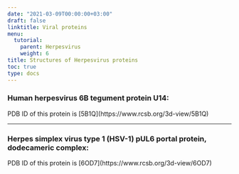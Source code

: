 ```yaml
---
date: "2021-03-09T00:00:00+03:00"
draft: false
linktitle: Viral proteins
menu:
  tutorial:
    parent: Herpesvirus
    weight: 6
title: Structures of Herpesvirus proteins
toc: true
type: docs
---
```


<script type="text/javascript" src="https://3Dmol.org/build/3Dmol-min.js" defer></script>

### Human herpesvirus 6B tegument protein U14:

<div style="height: inherit; width: auto; position: relative;" class='viewer_3Dmoljs' data-pdb='5B1Q' data-backgroundcolor='#1565c0' data-style='stick'></div>
PDB ID of this protein is [5B1Q](https://www.rcsb.org/3d-view/5B1Q)

---

### Herpes simplex virus type 1 (HSV-1) pUL6 portal protein, dodecameric complex:

<div style="height: initial; width: auto; position: relative;" class='viewer_3Dmoljs' data-pdb='6OD7' data-backgroundcolor='#1565c0' data-style='stick'></div>
PDB ID of this protein is [6OD7](https://www.rcsb.org/3d-view/6OD7)
